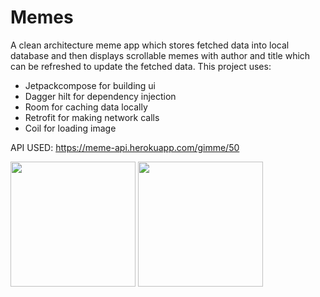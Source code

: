 # Memes
A clean architecture meme app which stores fetched data into local database and then 
displays scrollable memes with author and title which can be refreshed to update the fetched data.
This project uses: 

 - Jetpackcompose for building ui
 - Dagger hilt for dependency injection
 - Room for caching data locally
 - Retrofit for making network calls
 - Coil for loading image


API USED: https://meme-api.herokuapp.com/gimme/50
 

 
 <img src="https://user-images.githubusercontent.com/98791022/163987704-a0f9bc16-b7b4-4caf-b348-596a0684963d.jpg" width="200">
 
 
 <img src="https://user-images.githubusercontent.com/98791022/163987688-fb7ce504-9892-42d3-aace-b7b0b1737e44.jpg" width="200">
 
       


